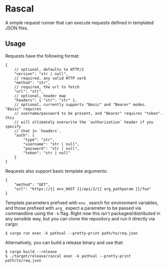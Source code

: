# Rascal

A simple request runner that can execute requests defined in templated JSON files.

## Usage

Requests have the following format:

```jsonc
{
    // optional, defaults to HTTP/2
    "version": "str | null",
    // required, any valid HTTP verb
    "method": "str",
    // required, the url to fetch
    "url": "str",
    // optional, header map
    "headers": { "str": "str" },
    // optional, currently supports "Basic" and "Bearer" modes. "Basic" requires
    // username/password to be present, and "Bearer" requires "token". this
    // will ultimately overwrite the `authorization` header if you specify
    // that in `headers`.
    "auth": {
        "type": "str",
        "username": "str | null",
        "password": "str | null",
        "token": "str | null"
    }
}
```

Requests also support basic template arguments:

```jsonc
{
    "method": "GET",
    "url": "https://{{ env_HOST }}/api/2/{{ arg_pathparam }}/foo"
}
```

Template parameters prefixed with `env_` search for environment variables, and those
prefixed with `arg_` expect a parameter to be passed via commandline using the `-k` flag.
Right now this isn't packaged/distributed in any sensible way, but you can clone the
repository and run it directly via cargo:

```
$ cargo run exec -k pathval --pretty-print path/to/req.json
```

Alternatively, you can build a release binary and use that:

```
$ cargo build --release
$ ./target/release/rascal exec -k pathval --pretty-print path/to/req.json
```

